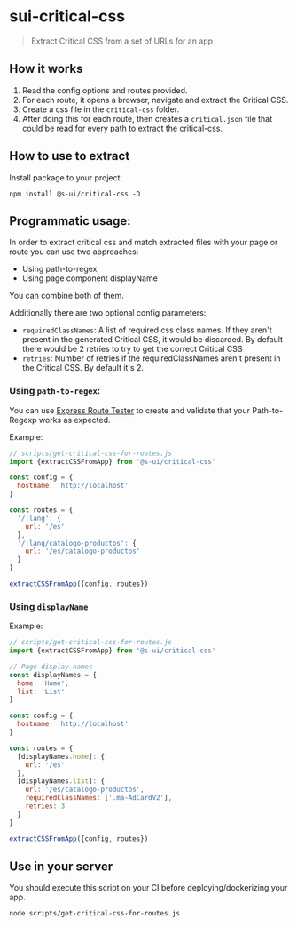 # sui-critical-css
> Extract Critical CSS from a set of URLs for an app

## How it works

1. Read the config options and routes provided.
2. For each route, it opens a browser, navigate and extract the Critical CSS.
3. Create a css file in the `critical-css` folder.
4. After doing this for each route, then creates a `critical.json` file that could be read for every path to extract the critical-css.

## How to use to extract 

Install package to your project:
```
npm install @s-ui/critical-css -D
```

## Programmatic usage:

In order to extract critical css and match extracted files with your page or route you can use two approaches:

- Using path-to-regex
- Using page component displayName

You can combine both of them.

Additionally there are two optional config parameters:

- `requiredClassNames`: A list of required css class names. If they aren't present in the generated Critical CSS, it would be discarded. By default there would be 2 retries to try to get the correct Critical CSS
- `retries`: Number of retries if the requiredClassNames aren't present in the Critical CSS. By default it's 2.

### Using `path-to-regex`:

You can use [Express Route Tester](http://forbeslindesay.github.io/express-route-tester/) to create and validate that your Path-to-Regexp works as expected.

Example:

```js
// scripts/get-critical-css-for-routes.js
import {extractCSSFromApp} from '@s-ui/critical-css'

const config = {
  hostname: 'http://localhost'
}

const routes = {
  '/:lang': {
    url: '/es'
  },
  '/:lang/catalogo-productos': {
    url: '/es/catalogo-productos'
  }
}

extractCSSFromApp({config, routes})
```

### Using `displayName`

Example:

```js
// scripts/get-critical-css-for-routes.js
import {extractCSSFromApp} from '@s-ui/critical-css'

// Page display names
const displayNames = {
  home: 'Home',
  list: 'List'
}

const config = {
  hostname: 'http://localhost'
}

const routes = {
  [displayNames.home]: {
    url: '/es'
  },
  [displayNames.list]: {
    url: '/es/catalogo-productos',
    requiredClassNames: ['.ma-AdCardV2'],
    retries: 3
  }
}

extractCSSFromApp({config, routes})
```

## Use in your server

You should execute this script on your CI before deploying/dockerizing your app.

```
node scripts/get-critical-css-for-routes.js
```